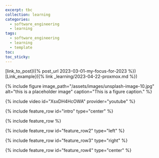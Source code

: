 ```yaml
---
excerpt: tbc
collection: learning
categories:
  - software_engineering
  - learning
tags:
  - software_engineering
  - learning
  - template
toc: 
toc_sticky:
---
```


[link_to_post]({% post_url 2023-03-01-my-focus-for-2023 %})
[Link_example]({% link _learning/2023-04-22-proxmox.md %})

{% include figure image_path="/assets/images/unsplash-image-10.jpg" alt="this is a placeholder image" caption="This is a figure caption." %}

{% include video id="XsxDH4HcOWA" provider="youtube" %}


{% include feature_row id="intro" type="center" %}

{% include feature_row %}

{% include feature_row id="feature_row2" type="left" %}

{% include feature_row id="feature_row3" type="right" %}

{% include feature_row id="feature_row4" type="center" %}
